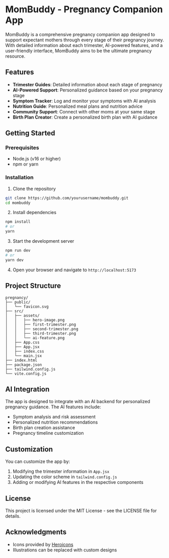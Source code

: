 # MomBuddy - Pregnancy Companion App

MomBuddy is a comprehensive pregnancy companion app designed to support expectant mothers through every stage of their pregnancy journey. With detailed information about each trimester, AI-powered features, and a user-friendly interface, MomBuddy aims to be the ultimate pregnancy resource.

## Features

- **Trimester Guides**: Detailed information about each stage of pregnancy
- **AI-Powered Support**: Personalized guidance based on your pregnancy stage
- **Symptom Tracker**: Log and monitor your symptoms with AI analysis
- **Nutrition Guide**: Personalized meal plans and nutrition advice
- **Community Support**: Connect with other moms at your same stage
- **Birth Plan Creator**: Create a personalized birth plan with AI guidance

## Getting Started

### Prerequisites

- Node.js (v16 or higher)
- npm or yarn

### Installation

1. Clone the repository
```bash
git clone https://github.com/yourusername/mombuddy.git
cd mombuddy
```

2. Install dependencies
```bash
npm install
# or
yarn
```

3. Start the development server
```bash
npm run dev
# or
yarn dev
```

4. Open your browser and navigate to `http://localhost:5173`

## Project Structure

```
pregnancy/
├── public/
│   └── favicon.svg
├── src/
│   ├── assets/
│   │   ├── hero-image.png
│   │   ├── first-trimester.png
│   │   ├── second-trimester.png
│   │   ├── third-trimester.png
│   │   └── ai-feature.png
│   ├── App.css
│   ├── App.jsx
│   ├── index.css
│   └── main.jsx
├── index.html
├── package.json
├── tailwind.config.js
└── vite.config.js
```

## AI Integration

The app is designed to integrate with an AI backend for personalized pregnancy guidance. The AI features include:

- Symptom analysis and risk assessment
- Personalized nutrition recommendations
- Birth plan creation assistance
- Pregnancy timeline customization

## Customization

You can customize the app by:

1. Modifying the trimester information in `App.jsx`
2. Updating the color scheme in `tailwind.config.js`
3. Adding or modifying AI features in the respective components

## License

This project is licensed under the MIT License - see the LICENSE file for details.

## Acknowledgments

- Icons provided by [Heroicons](https://heroicons.com/)
- Illustrations can be replaced with custom designs